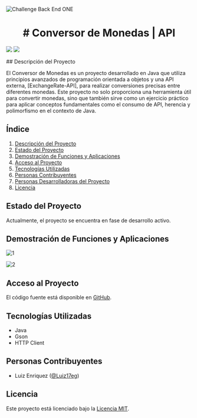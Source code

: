 ![Challenge Back End ONE](https://miro.medium.com/v2/resize:fit:1140/1*olEe-YQm7qfpwa3iWOrTPw.jpeg)
<h1 align="center"> # Conversor de Monedas | API </h1>
<p align="left">
   <img src="https://img.shields.io/badge/STATUS-EN%20DESAROLLO-green">
   <img src="https://img.shields.io/badge/Licencia-MIT-brightgreen">
</p>
## Descripción del Proyecto

El Conversor de Monedas es un proyecto desarrollado en Java que utiliza principios avanzados de programación orientada a objetos y una API externa, [ExchangeRate-API], para realizar conversiones precisas entre diferentes monedas. Este proyecto no solo proporciona una herramienta útil para convertir monedas, sino que también sirve como un ejercicio práctico para aplicar conceptos fundamentales como el consumo de API, herencia y polimorfismo en el contexto de Java.

## Índice

1. [Descripción del Proyecto](#descripción-del-proyecto)
2. [Estado del Proyecto](#estado-del-proyecto)
3. [Demostración de Funciones y Aplicaciones](#demostración-de-funciones-y-aplicaciones)
4. [Acceso al Proyecto](#acceso-al-proyecto)
5. [Tecnologías Utilizadas](#tecnologías-utilizadas)
6. [Personas Contribuyentes](#personas-contribuyentes)
7. [Personas Desarrolladoras del Proyecto](#personas-desarrolladoras-del-proyecto)
8. [Licencia](#licencia)

## Estado del Proyecto

Actualmente, el proyecto se encuentra en fase de desarrollo activo.

## Demostración de Funciones y Aplicaciones

![1](https://github.com/Luiz17eg/conversormonedasapi/assets/85706841/519ca12e-e1a6-45e2-ac95-0f7a63b8c45c)

![2](https://github.com/Luiz17eg/conversormonedasapi/assets/85706841/832c8c8b-cd8c-4bfa-9ee1-f695b4adb563)

## Acceso al Proyecto

El código fuente está disponible en [GitHub](https://github.com/Luiz17eg/conversormonedasapi/).

## Tecnologías Utilizadas

- Java
- Gson
- HTTP Client

## Personas Contribuyentes

- Luiz Enriquez ([@Luiz17eg](https://github.com/Luiz17eg))

## Licencia

Este proyecto está licenciado bajo la [Licencia MIT](https://github.com/Luiz17eg/conversormonedasapi/blob/main/LICENSE).

